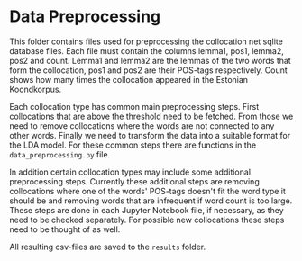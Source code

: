 # Data Preprocessing

This folder contains files used for preprocessing the collocation net sqlite database files. Each file must contain the columns lemma1, pos1, lemma2, pos2 and count. Lemma1 and lemma2 are the lemmas of the two words that form the collocation, pos1 and pos2 are their POS-tags respectively. Count shows how many times the collocation appeared in the Estonian Koondkorpus.

Each collocation type has common main preprocessing steps. First collocations that are above the threshold need to be fetched. From those we need to remove collocations where the words are not connected to any other words. Finally we need to transform the data into a suitable format for the LDA model. For these common steps there are functions in the `data_preprocessing.py` file.

In addition certain collocation types may include some additional preprocessing steps. Currently these additional steps are removing collocations where one of the words' POS-tags doesn't fit the word type it should be and removing words that are infrequent if word count is too large. These steps are done in each Jupyter Notebook file, if necessary, as they need to be checked separately. For possible new collocations these steps need to be thought of as well.

All resulting csv-files are saved to the `results` folder.
